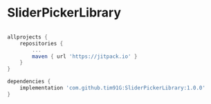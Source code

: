 # SliderPickerLibrary

```groovy

allprojects {
    repositories {
        ...
        maven { url 'https://jitpack.io' }
    }
}

dependencies {
    implementation 'com.github.tim91G:SliderPickerLibrary:1.0.0'
}
```
